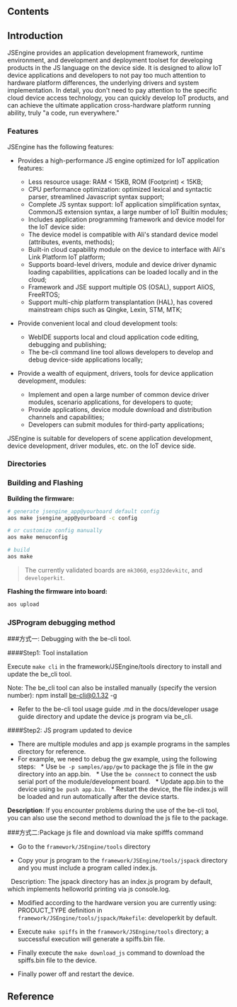 ## Contents

## Introduction

JSEngine provides an application development framework, runtime environment, and development and deployment toolset for developing products in the JS language on the device side. It is designed to allow IoT device applications and developers to not pay too much attention to hardware platform differences, the underlying drivers and system implementation. In detail, you don't need to pay attention to the specific cloud device access technology, you can quickly develop IoT products, and can achieve the ultimate application cross-hardware platform running ability, truly "a code, run everywhere."

### Features

JSEngine has the following features:

* Provides a high-performance JS engine optimized for IoT application features:
    * Less resource usage: RAM < 15KB, ROM (Footprint) < 15KB;
    * CPU performance optimization: optimized lexical and syntactic parser, streamlined Javascript syntax support;
    * Complete JS syntax support: IoT application simplification syntax, CommonJS extension syntax, a large number of IoT Builtin modules;
    * Includes application programming framework and device model for the IoT device side:
    * The device model is compatible with Ali's standard device model (attributes, events, methods);
    * Built-in cloud capability module on the device to interface with Ali's Link Platform IoT platform;
    * Supports board-level drivers, module and device driver dynamic loading capabilities, applications can be loaded locally and in the cloud;
    * Framework and JSE support multiple OS (OSAL), support AliOS, FreeRTOS;
    * Support multi-chip platform transplantation (HAL), has covered mainstream chips such as Qingke, Lexin, STM, MTK;
* Provide convenient local and cloud development tools:
    * WebIDE supports local and cloud application code editing, debugging and publishing;
    * The be-cli command line tool allows developers to develop and debug device-side applications locally;

* Provide a wealth of equipment, drivers, tools for device application development, modules:
    * Implement and open a large number of common device driver modules, scenario applications, for developers to quote;
    * Provide applications, device module download and distribution channels and capabilities;
    * Developers can submit modules for third-party applications;

JSEngine is suitable for developers of scene application development, device development, driver modules, etc. on the IoT device side.

### Directories

### Building and Flashing

**Building the firmware:**

```sh
# generate jsengine_app@yourboard default config
aos make jsengine_app@yourboard -c config

# or customize config manually
aos make menuconfig

# build
aos make
```

> The currently validated boards are `mk3060`, `esp32devkitc`, and `developerkit`.

**Flashing the firmware into board:**

```sh
aos upload
```

### JSProgram debugging method

###方式一: Debugging with the be-cli tool.

####Step1: Tool installation

Execute ```make cli``` in the framework/JSEngine/tools directory to install and update the be_cli tool.

Note: The be_cli tool can also be installed manually (specify the version number): npm install be-cli@0.1.32 -g

* Refer to the be-cli tool usage guide .md in the docs/developer usage guide directory and update the device js program via be_cli.

####Step2: JS program updated to device

* There are multiple modules and app js example programs in the samples directory for reference.
* For example, we need to debug the gw example, using the following steps:
  * Use ```be -p samples/app/gw``` to package the js file in the gw directory into an app.bin.
  * Use the ```be connnect``` to connect the usb serial port of the module/development board.
  * Update app.bin to the device using ```be push app.bin```.
  * Restart the device, the file index.js will be loaded and run automatically after the device starts.

**Description**: If you encounter problems during the use of the be-cli tool, you can also use the second method to download the js file to the package.



###方式二:Package js file and download via make spifffs command

* Go to the ```framework/JSEngine/tools``` directory

* Copy your js program to the ```framework/JSEngine/tools/jspack``` directory and you must include a program called index.js.

  Description: The jspack directory has an index.js program by default, which implements helloworld printing via js console.log.

* Modified according to the hardware version you are currently using: PRODUCT_TYPE definition in ```framework/JSEngine/tools/jspack/Makefile```: developerkit by default.

* Execute ```make spiffs``` in the ```framework/JSEngine/tools``` directory; a successful execution will generate a spiffs.bin file.

* Finally execute the ```make download_js``` command to download the spiffs.bin file to the device.

* Finally power off and restart the device.

## Reference
